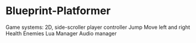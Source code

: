 # Blueprint-Platformer

Game systems:
2D, side-scroller player controller
    Jump
    Move left and right
    Health
Enemies
Lua Manager
Audio manager